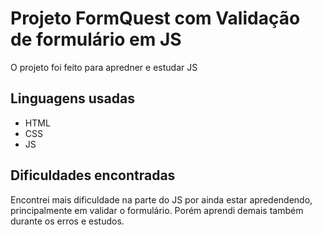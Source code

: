 # Projeto FormQuest com Validação de formulário em JS

O projeto foi feito para apredner e estudar JS

## Linguagens usadas

- HTML 
- CSS
- JS

## Dificuldades encontradas

Encontrei mais dificuldade na parte do JS por ainda estar apredendendo, principalmente em validar o formulário. Porém aprendi demais também durante os erros e estudos. 



